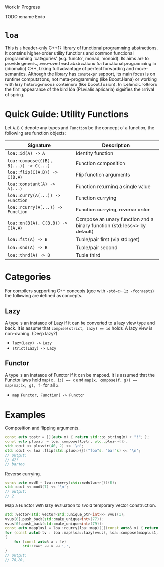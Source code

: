 Work In Progress

TODO rename Endo

# `loa`

This is a header-only C++17 library of functional programming abstractions. It contains higher-order utility functions and common functional programming 'categories' (e.g. functor, monad, monoid). Its aims are to provide generic, zero-overhead abstractions for functional programming in (idiomatic) C++, taking full advantage of perfect forwarding and move-semantics.
Although the library has `constexpr` support, its main focus is on runtime computations, not meta-programming (like Boost.Hana) or working with lazy heterogeneous containers (like Boost.Fusion). In Icelandic folklore the first appearance of the bird lóa (Pluvialis apricaria) signifies the arrival of spring.

# Quick Guide: Utility Functions
Let `A,B,C` denote any types and `Function` be the concept of a function, the following are function objects:

| Signature                              | Description |
|----------------------------------------|-------------|
| `loa::id(A) -> A`                      | Identity function |
| `loa::compose(C(B), B(...)) -> C(...)` | Function composition |
| `loa::flip(C(A,B)) -> C(B,A)`          | Flip function arguments |
| `loa::constant(A) -> A(...)`           | Function returning a single value |
| `loa::curry(A(...)) -> Function`       | Function currying |
| `loa::rcurry(A(...)) -> Function`      | Function currying, reverse order |
| `loa::on(B(A), C(B,B)) -> C(A,A)`      | Compose an unary function and a binary function (std::less<> by default) |
| `loa::fst(A) -> B`      | Tuple/pair first (via std::get) |
| `loa::snd(A) -> B`      | Tuple/pair second |
| `loa::thrd(A) -> B`      | Tuple third |

# Categories
For compilers supporting C++ concepts (gcc with `-std=c++1z -fconcepts`) the following are defined as concepts.

## Lazy
A type is an instance of Lazy if it can be converted to a lazy view type and back. It is assume that `compose(strict, lazy) == id` holds. A lazy view is non-owning. (Deep lazy?)
* `lazy(Lazy) -> Lazy`
* `strict(Lazy) -> Lazy`

## Functor
A type is an instance of Functor if it can be mapped. It is assumed that the Functor laws hold `map(x, id) == x` and `map(x, compose(f, g)) == map(map(x, g), f)` for all `x`.
* `map(Functor, Function) -> Functor`

# Examples
Composition and flipping arguments.
```c++
const auto tostr = [](auto x) { return std::to_string(x) + "!"; };
const auto plusstr = loa::compose(tostr, std::plus<>{});
std::cout << plusstr(40, 2) << '\n';
std::cout << loa::flip(std::plus<>{})("foo"s, "bar"s) << '\n';
// output:
// 42!
// barfoo
```
Reverse currying.
```c++
const auto mod5 = loa::rcurry(std::modulus<>{})(5);
std::cout << mod5(7) << '\n';
// output:
// 2
```
Map a Functor with lazy evaluation to avoid temporary vector construction.
```c++
std::vector<std::vector<std::unique_ptr<int>>> vvus(1);
vvus[0].push_back(std::make_unique<int>(77));
vvus[0].push_back(std::make_unique<int>(79));
const auto mapplus1 = loa::rcurry(loa::map)([](const auto& x) { return *x + 1; });
for (const auto& tv : loa::map(loa::lazy(vvus), loa::compose(mapplus1, loa::lazy)))
{
    for (const auto& x : tv)
        std::cout << x << ',';
}
// output:
// 78,80,
```
